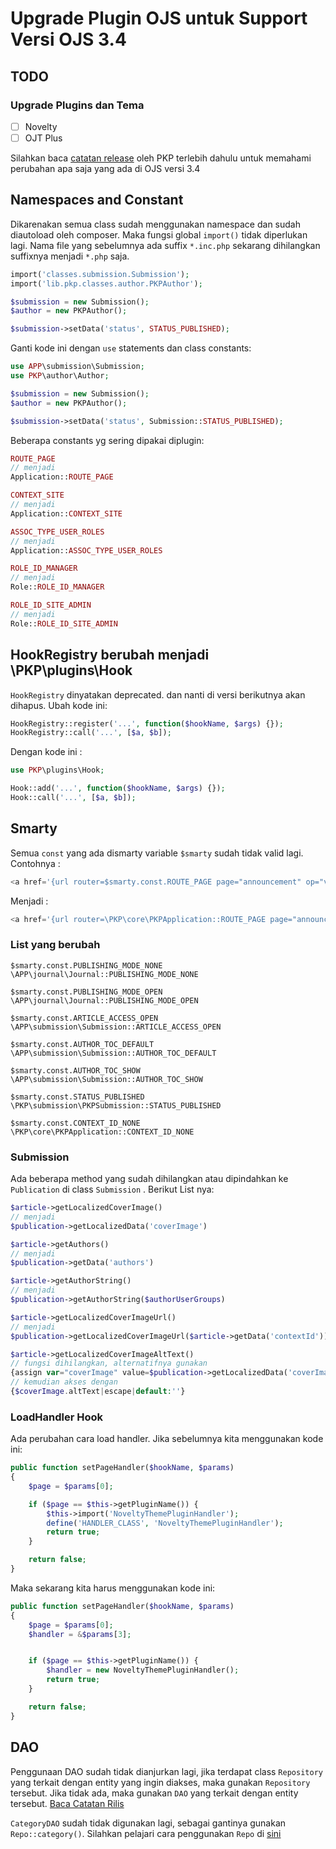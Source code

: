 # Upgrade Plugin OJS untuk Support Versi OJS 3.4

## TODO

### Upgrade Plugins dan Tema

- [ ] Novelty
- [ ] OJT Plus

Silahkan baca [catatan release](https://docs.pkp.sfu.ca/dev/release-notebooks/en/3.4-release-notebook) oleh PKP terlebih dahulu untuk memahami perubahan apa saja yang ada di OJS versi 3.4

## Namespaces and Constant

Dikarenakan semua class sudah menggunakan namespace dan sudah diautoload oleh composer. Maka fungsi global `import()` tidak diperlukan lagi.
Nama file yang sebelumnya ada suffix `*.inc.php` sekarang dihilangkan suffixnya menjadi `*.php` saja.

```php
import('classes.submission.Submission');
import('lib.pkp.classes.author.PKPAuthor');

$submission = new Submission();
$author = new PKPAuthor();

$submission->setData('status', STATUS_PUBLISHED);
```

Ganti kode ini dengan `use` statements dan class constants:

```php
use APP\submission\Submission;
use PKP\author\Author;

$submission = new Submission();
$author = new PKPAuthor();

$submission->setData('status', Submission::STATUS_PUBLISHED);
```

Beberapa constants yg sering dipakai diplugin:

```php
ROUTE_PAGE
// menjadi
Application::ROUTE_PAGE

CONTEXT_SITE
// menjadi
Application::CONTEXT_SITE

ASSOC_TYPE_USER_ROLES
// menjadi
Application::ASSOC_TYPE_USER_ROLES

ROLE_ID_MANAGER
// menjadi
Role::ROLE_ID_MANAGER

ROLE_ID_SITE_ADMIN
// menjadi
Role::ROLE_ID_SITE_ADMIN
```

## HookRegistry berubah menjadi \PKP\plugins\Hook

`HookRegistry` dinyatakan deprecated. dan nanti di versi berikutnya akan dihapus. Ubah kode ini:

```php
HookRegistry::register('...', function($hookName, $args) {});
HookRegistry::call('...', [$a, $b]);
```

Dengan kode ini :

```php
use PKP\plugins\Hook;

Hook::add('...', function($hookName, $args) {});
Hook::call('...', [$a, $b]);
```

## Smarty

Semua `const` yang ada dismarty variable `$smarty` sudah tidak valid lagi. Contohnya :

```php
<a href='{url router=$smarty.const.ROUTE_PAGE page="announcement" op="view" path=$announcement->getId()}'>
```

Menjadi :

```php
<a href='{url router=\PKP\core\PKPApplication::ROUTE_PAGE page="announcement" op="view" path=$announcement->getId()}'>
```

### List yang berubah

```
$smarty.const.PUBLISHING_MODE_NONE
\APP\journal\Journal::PUBLISHING_MODE_NONE

$smarty.const.PUBLISHING_MODE_OPEN
\APP\journal\Journal::PUBLISHING_MODE_OPEN

$smarty.const.ARTICLE_ACCESS_OPEN
\APP\submission\Submission::ARTICLE_ACCESS_OPEN

$smarty.const.AUTHOR_TOC_DEFAULT
\APP\submission\Submission::AUTHOR_TOC_DEFAULT

$smarty.const.AUTHOR_TOC_SHOW
\APP\submission\Submission::AUTHOR_TOC_SHOW

$smarty.const.STATUS_PUBLISHED
\PKP\submission\PKPSubmission::STATUS_PUBLISHED

$smarty.const.CONTEXT_ID_NONE
\PKP\core\PKPApplication::CONTEXT_ID_NONE
```

### Submission

Ada beberapa method yang sudah dihilangkan atau dipindahkan ke `Publication` di class `Submission` .
Berikut List nya:

```php
$article->getLocalizedCoverImage()
// menjadi
$publication->getLocalizedData('coverImage')

$article->getAuthors()
// menjadi
$publication->getData('authors')

$article->getAuthorString()
// menjadi
$publication->getAuthorString($authorUserGroups)

$article->getLocalizedCoverImageUrl()
// menjadi
$publication->getLocalizedCoverImageUrl($article->getData('contextId'))

$article->getLocalizedCoverImageAltText()
// fungsi dihilangkan, alternatifnya gunakan
{assign var="coverImage" value=$publication->getLocalizedData('coverImage')}
// kemudian akses dengan
{$coverImage.altText|escape|default:''}
```

### LoadHandler Hook

Ada perubahan cara load handler. Jika sebelumnya kita menggunakan kode ini:

```php
public function setPageHandler($hookName, $params)
{
    $page = $params[0];

    if ($page == $this->getPluginName()) {
        $this->import('NoveltyThemePluginHandler');
        define('HANDLER_CLASS', 'NoveltyThemePluginHandler');
        return true;
    }

    return false;
}
```

Maka sekarang kita harus menggunakan kode ini:

```php
public function setPageHandler($hookName, $params)
{
    $page = $params[0];
    $handler = &$params[3];


    if ($page == $this->getPluginName()) {
        $handler = new NoveltyThemePluginHandler();
        return true;
    }

    return false;
}
```

## DAO

Penggunaan DAO sudah tidak dianjurkan lagi, jika terdapat class `Repository` yang terkait dengan entity yang ingin diakses, maka gunakan `Repository` tersebut. Jika tidak ada, maka gunakan `DAO` yang terkait dengan entity tersebut. [Baca Catatan Rilis](https://docs.pkp.sfu.ca/dev/release-notebooks/en/3.4-release-notebook#repositories)

`CategoryDAO` sudah tidak digunakan lagi, sebagai gantinya gunakan `Repo::category()`. Silahkan pelajari cara penggunakan `Repo` di [sini](https://docs.pkp.sfu.ca/dev/documentation/en/architecture-repositories)
